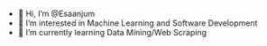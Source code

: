 - 👋 Hi, I’m @Esaanjum
- 👀 I’m interested in Machine Learning and Software Development
- 🌱 I’m currently learning Data Mining/Web Scraping
